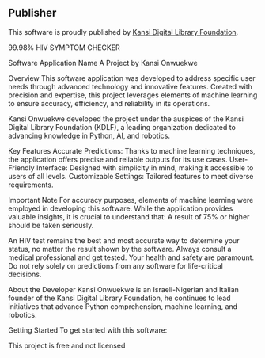 ## Publisher  
This software is proudly published by [Kansi Digital Library Foundation](https://github.com/your-profile).


99.98% HIV SYMPTOM CHECKER

Software Application Name
A Project by Kansi Onwuekwe

Overview
This software application was developed to address specific user needs through advanced technology and innovative features. Created with precision and expertise, this project leverages elements of machine learning to ensure accuracy, efficiency, and reliability in its operations.

Kansi Onwuekwe developed the project under the auspices of the Kansi Digital Library Foundation (KDLF), a leading organization dedicated to advancing knowledge in Python, AI, and robotics.

Key Features
Accurate Predictions: Thanks to machine learning techniques, the application offers precise and reliable outputs for its use cases.
User-Friendly Interface: Designed with simplicity in mind, making it accessible to users of all levels.
Customizable Settings: Tailored features to meet diverse requirements.

Important Note
For accuracy purposes, elements of machine learning were employed in developing this software. While the application provides valuable insights, it is crucial to understand that:
A result of 75% or higher should be taken seriously.

An HIV test remains the best and most accurate way to determine your status, no matter the result shown by the software. Always consult a medical professional and get tested.
Your health and safety are paramount. Do not rely solely on predictions from any software for life-critical decisions.

About the Developer
Kansi Onwuekwe is an Israeli-Nigerian and Italian founder of the Kansi Digital Library Foundation, he continues to lead initiatives that advance Python comprehension, machine learning, and robotics.

Getting Started
To get started with this software:


This project is free and not  licensed 
